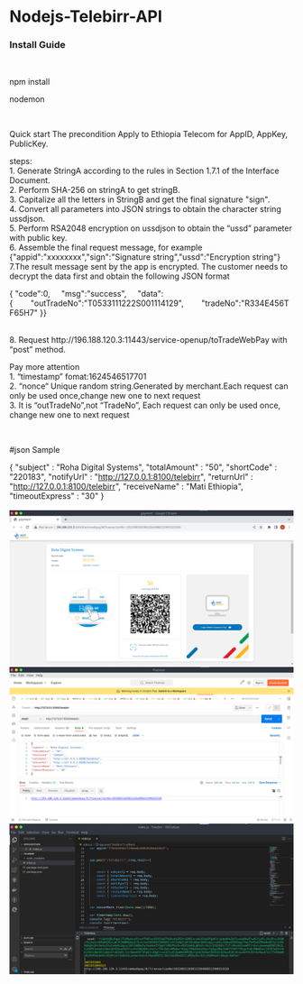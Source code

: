 # Nodejs-Telebirr-API

<h3>Install Guide </h3>

 <br>
 
 npm install
 
 nodemon
 
  <br>

Quick start
The precondition
Apply to Ethiopia Telecom for AppID, AppKey, PublicKey.

steps:
 <br>
    1. Generate StringA according to the rules in Section 1.7.1 of the Interface Document.
    <br>
    2. Perform SHA-256 on stringA to get stringB.
     <br>
    3. Capitalize all the letters in StringB and get the final signature "sign".
     <br>
    4. Convert all parameters into JSON strings to obtain the character string ussdjson.
     <br>
    5. Perform RSA2048 encryption on ussdjson to obtain the “ussd” parameter with public key.
     <br>
    6. Assemble the final request message, for example 
     <br>
    {"appid":"xxxxxxxx","sign":"Signature string","ussd":"Encryption string"}
     <br>
    7.The result message sent by the app is encrypted. The customer needs to decrypt the data first and obtain the following JSON format
     <br>


{
"code":0,     "msg":"success",     "data":{        "outTradeNo":"T0533111222S001114129",        "tradeNo":"R334E456TF65H7"
}}

 <br>
    8. Request http://196.188.120.3:11443/service-openup/toTradeWebPay with “post” method.
     <br>
    
Pay more attention
 <br>
    1. “timestamp” fomat:1624546517701
     <br>
    2. “nonce“ Unique random string.Generated by merchant.Each request can only be used once,change new one to next request
     <br>
    3. It is “outTradeNo”,not “TradeNo”, Each request can only be used once, change new one to next request
     
  <br>
  
  #json Sample
  
 {
"subject" : "Roha Digital Systems",
"totalAmount" : "50",
"shortCode" : "220183",
"notifyUrl" : "http://127.0.0.1:8100/telebirr",
"returnUrl" : "http://127.0.0.1:8100/telebirr",
"receiveName" : "Mati Ethiopia",
"timeoutExpress" : "30"
}
 <br>    
![Telebirr](https://github.com/MatiEthiopiaRoha/Nodejs-Telebirr-API/blob/main/img/Screenshot%20at%202022-08-31%2010-52-58.png)
![Telebirr](https://github.com/MatiEthiopiaRoha/Nodejs-Telebirr-API/blob/main/img/Screenshot%20at%202022-08-31%2010-55-09.png)
![Telebirr](https://github.com/MatiEthiopiaRoha/Nodejs-Telebirr-API/blob/main/img/Screenshot%20at%202022-08-31%2010-56-31.png)
